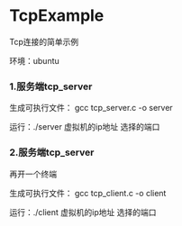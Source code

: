 # TcpExample

Tcp连接的简单示例

环境：ubuntu

### 1.服务端tcp_server

生成可执行文件： gcc tcp_server.c -o server

运行：./server 虚拟机的ip地址 选择的端口

### 2.服务端tcp_server

再开一个终端

生成可执行文件： gcc tcp_client.c -o client

运行：./client 虚拟机的ip地址 选择的端口
